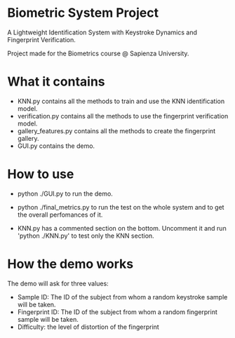 # Biometric System Project

A Lightweight Identification System with Keystroke Dynamics and Fingerprint Verification.

Project made for the Biometrics course @ Sapienza University.

# What it contains

- KNN.py contains all the methods to train and use the KNN identification model.
- verification.py contains all the methods to use the fingerprint verification model.
- gallery_features.py contains all the methods to create the fingerprint gallery.
- GUI.py contains the demo.

# How to use

- python ./GUI.py to run the demo.
- python ./final_metrics.py to run the test on the whole system and to get the overall perfomances of it.

- KNN.py has a commented section on the bottom. Uncomment it and run 'python ./KNN.py' to test only the KNN section.


# How the demo works

The demo will ask for three values:
- Sample ID: The ID of the subject from whom a random keystroke sample will be taken.
- Fingerprint ID: The ID of the subject from whom a random fingerprint sample will be taken.
- Difficulty: the level of distortion of the fingerprint
